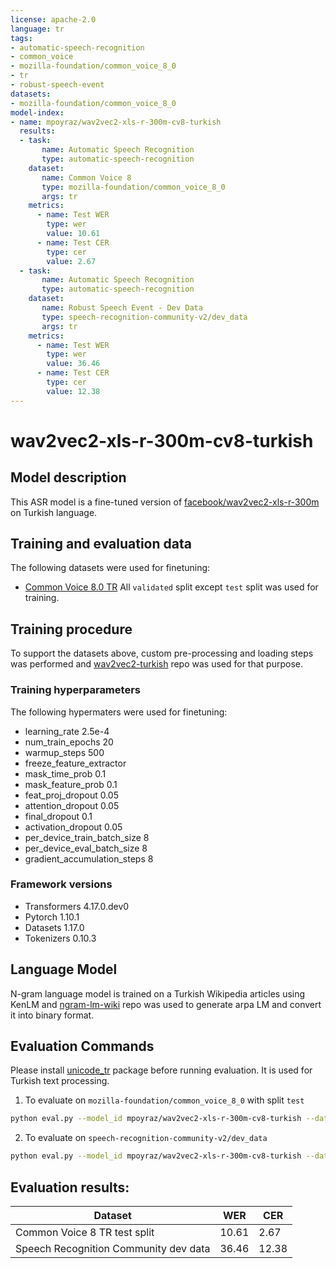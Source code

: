 ```yaml
---
license: apache-2.0
language: tr
tags:
- automatic-speech-recognition
- common_voice
- mozilla-foundation/common_voice_8_0
- tr
- robust-speech-event
datasets:
- mozilla-foundation/common_voice_8_0
model-index:
- name: mpoyraz/wav2vec2-xls-r-300m-cv8-turkish
  results:
  - task: 
       name: Automatic Speech Recognition 
       type: automatic-speech-recognition
    dataset:
       name: Common Voice 8
       type: mozilla-foundation/common_voice_8_0
       args: tr
    metrics:
      - name: Test WER
        type: wer
        value: 10.61
      - name: Test CER
        type: cer
        value: 2.67
  - task: 
       name: Automatic Speech Recognition
       type: automatic-speech-recognition
    dataset:
       name: Robust Speech Event - Dev Data
       type: speech-recognition-community-v2/dev_data
       args: tr
    metrics:
      - name: Test WER
        type: wer
        value: 36.46
      - name: Test CER
        type: cer
        value: 12.38
---
```


# wav2vec2-xls-r-300m-cv8-turkish

## Model description
This ASR model is a fine-tuned version of [facebook/wav2vec2-xls-r-300m](https://huggingface.co/facebook/wav2vec2-xls-r-300m) on Turkish language.

## Training and evaluation data
The following datasets were used for finetuning:
 - [Common Voice 8.0 TR](https://huggingface.co/datasets/mozilla-foundation/common_voice_8_0) All `validated` split except `test` split was used for training.

## Training procedure
To support the datasets above, custom pre-processing and loading steps was performed and [wav2vec2-turkish](https://github.com/mpoyraz/wav2vec2-turkish) repo was used for that purpose.

### Training hyperparameters
The following hypermaters were used for finetuning:
- learning_rate 2.5e-4
- num_train_epochs 20
- warmup_steps 500
- freeze_feature_extractor
- mask_time_prob 0.1
- mask_feature_prob 0.1
- feat_proj_dropout 0.05
- attention_dropout 0.05
- final_dropout 0.1
- activation_dropout 0.05
- per_device_train_batch_size 8
- per_device_eval_batch_size 8
- gradient_accumulation_steps 8

### Framework versions
- Transformers 4.17.0.dev0
- Pytorch 1.10.1
- Datasets 1.17.0
- Tokenizers 0.10.3

## Language Model
N-gram language model is trained on a Turkish Wikipedia articles using KenLM and [ngram-lm-wiki](https://github.com/mpoyraz/ngram-lm-wiki) repo was used to generate arpa LM and convert it into binary format.

## Evaluation Commands
Please install [unicode_tr](https://pypi.org/project/unicode_tr/) package before running evaluation. It is used for Turkish text processing.
1. To evaluate on `mozilla-foundation/common_voice_8_0` with split `test`
```bash
python eval.py --model_id mpoyraz/wav2vec2-xls-r-300m-cv8-turkish --dataset mozilla-foundation/common_voice_8_0 --config tr --split test
```

2. To evaluate on `speech-recognition-community-v2/dev_data`

```bash
python eval.py --model_id mpoyraz/wav2vec2-xls-r-300m-cv8-turkish --dataset speech-recognition-community-v2/dev_data --config tr --split validation --chunk_length_s 5.0 --stride_length_s 1.0
```
## Evaluation results:

| Dataset | WER | CER |
|---|---|---|
|Common Voice 8 TR test split| 10.61 | 2.67 |
|Speech Recognition Community dev data| 36.46 | 12.38 |
